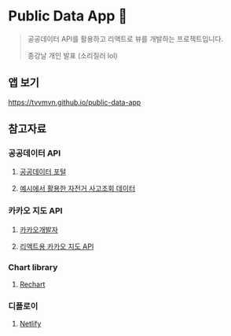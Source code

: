 # Public Data App 🚀
> 공공데이터 API를 활용하고 리액트로 뷰를 개발하는 프로젝트입니다.
>
> 종강날 개인 발표 (소리질러 lol)


## 앱 보기
https://tvvmvn.github.io/public-data-app


## 참고자료
### 공공데이터 API
1. [공공데이터 포털](https://www.data.go.kr/index.do)

2. [예시에서 활용한 자전거 사고조회 데이터](https://www.data.go.kr/tcs/dss/selectApiDataDetailView.do?publicDataPk=15056681)

### 카카오 지도 API
1. [카카오개발자](https://developers.kakao.com/)

2. [리액트용 카카오 지도 API](https://react-kakao-maps-sdk.jaeseokim.dev/)

### Chart library
1. [Rechart](https://recharts.org/en-US)

### 디플로이
1. [Netlify](https://www.netlify.com/)






